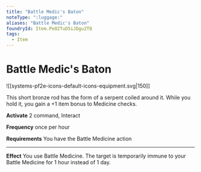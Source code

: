 ```yaml
---
title: "Battle Medic's Baton"
noteType: ":luggage:"
aliases: "Battle Medic's Baton"
foundryId: Item.PeO2TuD5iJDgu2TQ
tags:
  - Item
---
```


# Battle Medic's Baton
![[systems-pf2e-icons-default-icons-equipment.svg|150]]

This short bronze rod has the form of a serpent coiled around it. While you hold it, you gain a +1 item bonus to Medicine checks.

**Activate** 2 command, Interact

**Frequency** once per hour

**Requirements** You have the Battle Medicine action

* * *

**Effect** You use Battle Medicine. The target is temporarily immune to your Battle Medicine for 1 hour instead of 1 day.
